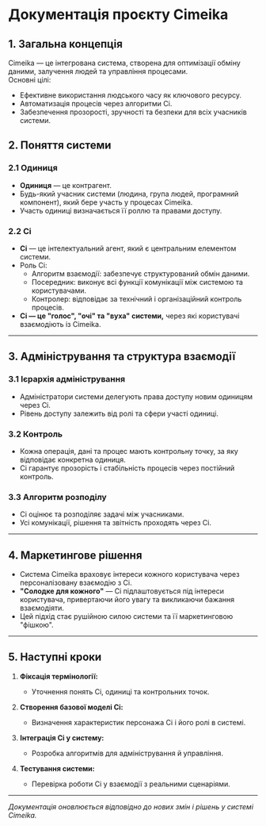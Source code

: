 # Документація проєкту Cimeika

## 1. Загальна концепція
Cimeika — це інтегрована система, створена для оптимізації обміну даними, залучення людей та управління процесами.  
Основні цілі:  
- Ефективне використання людського часу як ключового ресурсу.  
- Автоматизація процесів через алгоритми Ci.  
- Забезпечення прозорості, зручності та безпеки для всіх учасників системи.

## 2. Поняття системи

### **2.1 Одиниця**
- **Одиниця** — це контрагент.  
- Будь-який учасник системи (людина, група людей, програмний компонент), який бере участь у процесах Cimeika.  
- Участь одиниці визначається її роллю та правами доступу.  

### **2.2 Ci**
- **Ci** — це інтелектуальний агент, який є центральним елементом системи.  
- Роль Ci:
  - Алгоритм взаємодії: забезпечує структурований обмін даними.
  - Посередник: виконує всі функції комунікації між системою та користувачами.
  - Контролер: відповідає за технічний і організаційний контроль процесів.
- **Ci — це "голос", "очі" та "вуха" системи,** через які користувачі взаємодіють із Cimeika.  

---

## 3. Адміністрування та структура взаємодії

### **3.1 Ієрархія адміністрування**
- Адміністратори системи делегують права доступу новим одиницям через Ci.  
- Рівень доступу залежить від ролі та сфери участі одиниці.  

### **3.2 Контроль**
- Кожна операція, дані та процес мають контрольну точку, за яку відповідає конкретна одиниця.  
- Ci гарантує прозорість і стабільність процесів через постійний контроль.  

### **3.3 Алгоритм розподілу**
- Ci оцінює та розподіляє задачі між учасниками.  
- Усі комунікації, рішення та звітність проходять через Ci.  

---

## 4. Маркетингове рішення
- Система Cimeika враховує інтереси кожного користувача через персоналізовану взаємодію з Ci.  
- **"Солодке для кожного"** — Ci підлаштовується під інтереси користувача, привертаючи його увагу та викликаючи бажання взаємодіяти.  
- Цей підхід стає рушійною силою системи та її маркетинговою "фішкою".  

---

## 5. Наступні кроки

1. **Фіксація термінології:**  
   - Уточнення понять Ci, одиниці та контрольних точок.  

2. **Створення базової моделі Ci:**  
   - Визначення характеристик персонажа Ci і його ролі в системі.  

3. **Інтеграція Ci у систему:**  
   - Розробка алгоритмів для адміністрування й управління.  

4. **Тестування системи:**  
   - Перевірка роботи Ci у взаємодії з реальними сценаріями.  

---

*Документація оновлюється відповідно до нових змін і рішень у системі Cimeika.*
